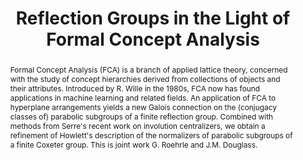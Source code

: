 ---
surname: Pfeiffer
speaker: Götz Pfeiffer
institution: University of Galway
website: https://www.universityofgalway.ie/our-research/people/mathematical-statistical-sciences/goetzpfeiffer/
title: "Reflection Groups in the Light of Formal Concept Analysis"
abstract: "Formal Concept Analysis (FCA) is a branch of applied lattice theory, concerned with the study of concept hierarchies derived from collections of objects and their attributes.  Introduced by R. Wille in the 1980s, FCA now has found applications in machine learning and related fields.  An application of FCA to hyperplane arrangements yields a new Galois connection on the (conjugacy classes of) parabolic subgroups of a finite reflection group.  Combined with methods from Serre's recent work on involution centralizers, we obtain a refinement of Howlett's description of the normalizers of parabolic subgroups of a finite Coxeter group.  This is joint work G. Roehrle and J.M. Douglass."
---
